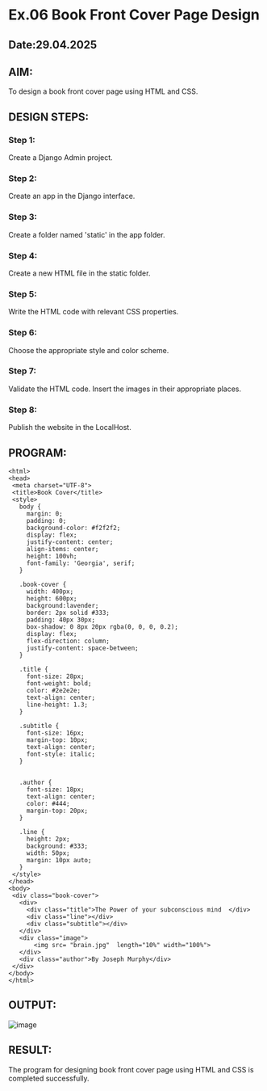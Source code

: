 # Ex.06 Book Front Cover Page Design
 ## Date:29.04.2025
 
 ## AIM:
 To design a book front cover page using HTML and CSS.
 
 ## DESIGN STEPS:
 
 ### Step 1:
 Create a Django Admin project.
 
 ### Step 2:
 Create an app in the Django interface.
 
 ### Step 3:
 Create a folder named 'static' in the app folder.
 
 ### Step 4:
 Create a new HTML file in the static folder.
 
 ### Step 5:
 Write the HTML code with relevant CSS properties.
 
 ### Step 6:
 Choose the appropriate style and color scheme.
 
 ### Step 7:
 Validate the HTML code.
 Insert the images in their appropriate places.
 
 ### Step 8:
 Publish the website in the LocalHost.
 
 ## PROGRAM:
 ```
<html>
<head>
  <meta charset="UTF-8">
  <title>Book Cover</title>
  <style>
    body {
      margin: 0;
      padding: 0;
      background-color: #f2f2f2;
      display: flex;
      justify-content: center;
      align-items: center;
      height: 100vh;
      font-family: 'Georgia', serif;
    }

    .book-cover {
      width: 400px;
      height: 600px;
      background:lavender;
      border: 2px solid #333;
      padding: 40px 30px;
      box-shadow: 0 8px 20px rgba(0, 0, 0, 0.2);
      display: flex;
      flex-direction: column;
      justify-content: space-between;
    }

    .title {
      font-size: 28px;
      font-weight: bold;
      color: #2e2e2e;
      text-align: center;
      line-height: 1.3;
    }

    .subtitle {
      font-size: 16px;
      margin-top: 10px;
      text-align: center;
      font-style: italic;
    }


    .author {
      font-size: 18px;
      text-align: center;
      color: #444;
      margin-top: 20px;
    }

    .line {
      height: 2px;
      background: #333;
      width: 50px;
      margin: 10px auto;
    }
  </style>
</head>
<body>
  <div class="book-cover">
    <div>
      <div class="title">The Power of your subconscious mind  </div>
      <div class="line"></div>
      <div class="subtitle"></div>
    </div>
    <div class="image">
        <img src= "brain.jpg"  length="10%" width="100%">
    </div>
    <div class="author">By Joseph Murphy</div>
  </div>
</body>
</html>
```
 
 ## OUTPUT:
 ![image](https://github.com/user-attachments/assets/0829ee51-2233-4d2e-820a-28d3290ed832)



 
 ## RESULT:
 The program for designing book front cover page using HTML and CSS is completed successfully.
